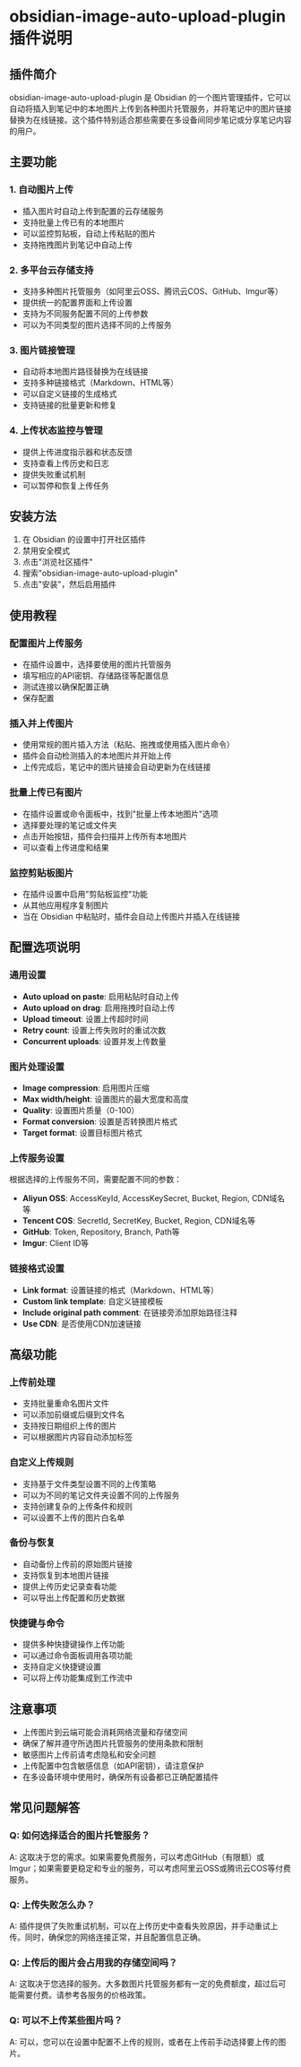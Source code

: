 # obsidian-image-auto-upload-plugin 插件说明

## 插件简介
obsidian-image-auto-upload-plugin 是 Obsidian 的一个图片管理插件，它可以自动将插入到笔记中的本地图片上传到各种图片托管服务，并将笔记中的图片链接替换为在线链接。这个插件特别适合那些需要在多设备间同步笔记或分享笔记内容的用户。

## 主要功能

### 1. 自动图片上传
- 插入图片时自动上传到配置的云存储服务
- 支持批量上传已有的本地图片
- 可以监控剪贴板，自动上传粘贴的图片
- 支持拖拽图片到笔记中自动上传

### 2. 多平台云存储支持
- 支持多种图片托管服务（如阿里云OSS、腾讯云COS、GitHub、Imgur等）
- 提供统一的配置界面和上传设置
- 支持为不同服务配置不同的上传参数
- 可以为不同类型的图片选择不同的上传服务

### 3. 图片链接管理
- 自动将本地图片路径替换为在线链接
- 支持多种链接格式（Markdown、HTML等）
- 可以自定义链接的生成格式
- 支持链接的批量更新和修复

### 4. 上传状态监控与管理
- 提供上传进度指示器和状态反馈
- 支持查看上传历史和日志
- 提供失败重试机制
- 可以暂停和恢复上传任务

## 安装方法
1. 在 Obsidian 的设置中打开社区插件
2. 禁用安全模式
3. 点击"浏览社区插件"
4. 搜索"obsidian-image-auto-upload-plugin"
5. 点击"安装"，然后启用插件

## 使用教程

### 配置图片上传服务
- 在插件设置中，选择要使用的图片托管服务
- 填写相应的API密钥、存储路径等配置信息
- 测试连接以确保配置正确
- 保存配置

### 插入并上传图片
- 使用常规的图片插入方法（粘贴、拖拽或使用插入图片命令）
- 插件会自动检测插入的本地图片并开始上传
- 上传完成后，笔记中的图片链接会自动更新为在线链接

### 批量上传已有图片
- 在插件设置或命令面板中，找到"批量上传本地图片"选项
- 选择要处理的笔记或文件夹
- 点击开始按钮，插件会扫描并上传所有本地图片
- 可以查看上传进度和结果

### 监控剪贴板图片
- 在插件设置中启用"剪贴板监控"功能
- 从其他应用程序复制图片
- 当在 Obsidian 中粘贴时，插件会自动上传图片并插入在线链接

## 配置选项说明

### 通用设置
- **Auto upload on paste**: 启用粘贴时自动上传
- **Auto upload on drag**: 启用拖拽时自动上传
- **Upload timeout**: 设置上传超时时间
- **Retry count**: 设置上传失败时的重试次数
- **Concurrent uploads**: 设置并发上传数量

### 图片处理设置
- **Image compression**: 启用图片压缩
- **Max width/height**: 设置图片的最大宽度和高度
- **Quality**: 设置图片质量（0-100）
- **Format conversion**: 设置是否转换图片格式
- **Target format**: 设置目标图片格式

### 上传服务设置
根据选择的上传服务不同，需要配置不同的参数：
- **Aliyun OSS**: AccessKeyId, AccessKeySecret, Bucket, Region, CDN域名等
- **Tencent COS**: SecretId, SecretKey, Bucket, Region, CDN域名等
- **GitHub**: Token, Repository, Branch, Path等
- **Imgur**: Client ID等

### 链接格式设置
- **Link format**: 设置链接的格式（Markdown、HTML等）
- **Custom link template**: 自定义链接模板
- **Include original path comment**: 在链接旁添加原始路径注释
- **Use CDN**: 是否使用CDN加速链接

## 高级功能

### 上传前处理
- 支持批量重命名图片文件
- 可以添加前缀或后缀到文件名
- 支持按日期组织上传的图片
- 可以根据图片内容自动添加标签

### 自定义上传规则
- 支持基于文件类型设置不同的上传策略
- 可以为不同的笔记文件夹设置不同的上传服务
- 支持创建复杂的上传条件和规则
- 可以设置不上传的图片白名单

### 备份与恢复
- 自动备份上传前的原始图片链接
- 支持恢复到本地图片链接
- 提供上传历史记录查看功能
- 可以导出上传配置和历史数据

### 快捷键与命令
- 提供多种快捷键操作上传功能
- 可以通过命令面板调用各项功能
- 支持自定义快捷键设置
- 可以将上传功能集成到工作流中

## 注意事项
- 上传图片到云端可能会消耗网络流量和存储空间
- 确保了解并遵守所选图片托管服务的使用条款和限制
- 敏感图片上传前请考虑隐私和安全问题
- 上传配置中包含敏感信息（如API密钥），请注意保护
- 在多设备环境中使用时，确保所有设备都已正确配置插件

## 常见问题解答

### Q: 如何选择适合的图片托管服务？
A: 这取决于您的需求。如果需要免费服务，可以考虑GitHub（有限额）或Imgur；如果需要更稳定和专业的服务，可以考虑阿里云OSS或腾讯云COS等付费服务。

### Q: 上传失败怎么办？
A: 插件提供了失败重试机制，可以在上传历史中查看失败原因，并手动重试上传。同时，确保您的网络连接正常，并且配置信息正确。

### Q: 上传后的图片会占用我的存储空间吗？
A: 这取决于您选择的服务。大多数图片托管服务都有一定的免费额度，超过后可能需要付费。请参考各服务的价格政策。

### Q: 可以不上传某些图片吗？
A: 可以，您可以在设置中配置不上传的规则，或者在上传前手动选择要上传的图片。